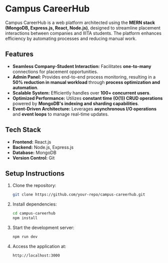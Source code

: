 # Campus CareerHub

Campus CareerHub is a web platform architected using the **MERN stack (MongoDB, Express.js, React, Node.js)**, designed to streamline placement interactions between companies and IIITA students. The platform enhances efficiency by automating processes and reducing manual work.

## Features

- **Seamless Company-Student Interaction:** Facilitates **one-to-many** connections for placement opportunities.
- **Admin Panel:** Provides end-to-end process monitoring, resulting in a **50% reduction in manual workload** through **process optimization and automation**.
- **Scalable System:** Efficiently handles over **100+ concurrent users**.
- **Optimized Performance:** Utilizes **constant time (O(1)) CRUD operations** powered by **MongoDB's indexing and sharding capabilities**.
- **Event-Driven Architecture:** Leverages **asynchronous I/O operations** and **event loops** to manage real-time updates.

## Tech Stack

- **Frontend:** React.js
- **Backend:** Node.js, Express.js
- **Database:** MongoDB
- **Version Control:** Git

## Setup Instructions

1. Clone the repository:
   ```bash
   git clone https://github.com/your-repo/campus-careerhub.git
   ```
2. Install dependencies:
   ```bash
   cd campus-careerhub
   npm install
   ```
3. Start the development server:
   ```bash
   npm run dev
   ```
4. Access the application at:
   ```
   http://localhost:3000
   ```

